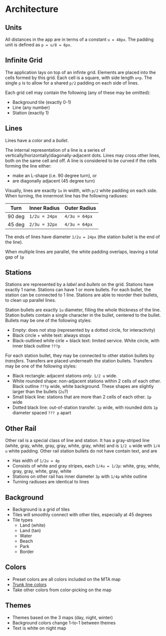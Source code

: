 # Architecture

## Units

All distances in the app are in terms of a constant `u = 48px`.
The padding unit is defined as `p = u/8 = 6px`.

## Infinite Grid

The application lays on top of an infinte grid.
Elements are placed into the cells formed by this grid.
Each cell is a square, with side length `u+p`.
The single `p` is to allow for a shared `p/2` padding on each side of lines.

Each grid cell may contain the following (any of these may be omitted):

- Background tile (exactly 0-1)
- Line (any number)
- Station (exactly 1)

## Lines

Lines have a *color* and a *bullet*.

The internal representation of a line is a series of vertically/horizontally/diagonally-adjacent dots.
Lines may cross other lines, both on the same cell and off.
A line is considered to be curved if the cells forming the line either:

- make an L-shape (i.e. 90 degree turn), or
- are diagonally adjacent (45 degree turn)

Visually, lines are exactly `1u` in width, with `p/2` white padding on each side.
When turning, the innermost line has the following radiuses:

|Turn|Inner Radius|Outer Radius|
|-|-|-|
|90 deg|`1/2u = 24px`|`4/3u = 64px`|
|45 deg|`2/3u = 32px`|`4/3u = 64px`|

The ends of lines have diameter `1/2u = 24px` (the station bullet is the end of the line).

When multiple lines are parallel, the white padding overlaps, leaving a total gap of `1p`

## Stations

Stations are represented by a *label* and *bullets* on the grid.
Stations have exactly 1 name.
Stations can have 1 or more bullets.
For each bullet, the station can be connected to 1 line.
Stations are able to reorder their bullets, to clean up parallel lines.

Station bullets are exactly `1u` diameter, filling the whole thickness of the line.
Station bullets contain a single character in the bullet, centered to the bullet.
Bullets may be one of the following styles:

- Empty: does not stop (represented by a dotted circle, for interactivity)
- Black circle + white text: always stops
- Black-outlined white cirle + black text: limited service. White circle, with inner black outline `???p`

For each station bullet, they may be connected to other station bullets by *transfers*.
Transfers are placed underneath the station bullets.
Transfers may be one of the following styles:

- Black rectangle: adjacent stations *only*. `1/2 u` wide.
- White rounded shape: non-adjacent stations within 2 cells of each other. Black outline `???p` wide, white background. These shapes are slightly larger than the bullets (`2u`?)
- Small black line: stations that are more than 2 cells of each other. `1p` wide
- Dotted black line: out-of-station transfer. `1p` wide, with rounded dots `1p` diameter spaced `??? p` apart

## Other Rail

Other rail is a special class of line and station.
It has a gray-striped line (white, gray, white, gray, gray, white, gray, white) and is `1/2 u` wide with `1/4 u` white padding.
Other rail station bullets do not have contain text, and are 

- Has width of `1/2u = 4p`
- Consists of white and gray stripes, each `1/4u = 1/2p`: white, gray, white, gray, gray, white, gray, white
- Stations on other rail has inner diameter `3p` with `1/4p` white outline
- Turning radiuses are identical to lines

## Background

- Background is a grid of tiles
- Tiles will smoothly connect with other tiles, especially at 45 degrees
- Tile types
  - Land (white)
  - Land (tan)
  - Water
  - Beach
  - Park
  - Border

## Colors

- Preset colors are all colors included on the MTA map
- [Trunk line colors](https://en.wikipedia.org/wiki/New_York_City_Subway_nomenclature#Colors_and_trunk_lines)
- Take other colors from color-picking on the map

## Themes

- Themes based on the 3 maps (day, night, winter)
- Background colors change 1-to-1 between themes
- Text is white on night map